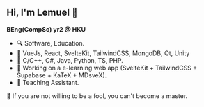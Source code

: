 ## Hi, I'm Lemuel 👋

**BEng(CompSc) yr2 @ HKU**

- 🔍 Software, Education.
- 🧰 VueJs, React, SvelteKit, TailwindCSS, MongoDB, Qt, Unity
- 🔨 C/C++, C#, Java, Python, TS, PHP.
- 🧪 Working on a e-learning web app (SvelteKit + TailwindCSS + Supabase + KaTeX + MDsveX).
- 💼 Teaching Assistant.

:beginner: If you are not willing to be a fool, you can't become a master.
